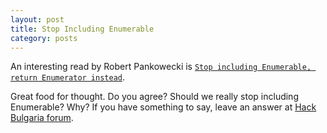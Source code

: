 ```yaml
---
layout: post
title: Stop Including Enumerable
category: posts
---
```


An interesting read by Robert Pankowecki is [`Stop including Enumerable, return Enumerator instead`](http://blog.arkency.com/2014/01/ruby-to-enum-for-enumerator/).

Great food for thought. Do you agree? Should we really stop including
Enumerable? Why? If you have something to say, leave an answer at [Hack Bulgaria
forum][].

[Hack Bulgaria forum]: https://hackbulgaria.com/forum/category/9
